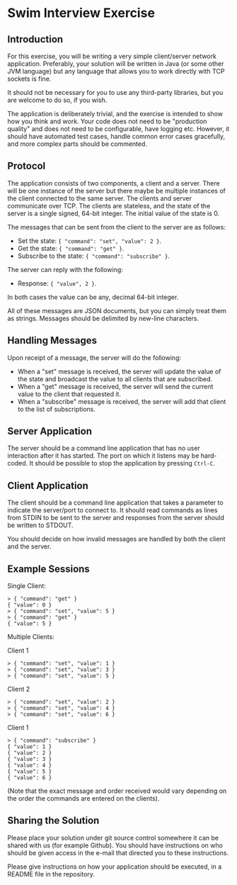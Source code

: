 Swim Interview Exercise
=======================

Introduction
------------
For this exercise, you will be writing a very simple client/server network application. Preferably, your solution will be written in Java (or some other JVM language) but any language that allows you to work directly with TCP sockets is fine.

It should not be necessary for you to use any third-party libraries, but you are welcome to do so, if you wish.

The application is deliberately trivial, and the exercise is intended to show how you think and work. Your code does not need to be "production quality" and does not need to be configurable, have logging etc. However, it should have automated test cases, handle common error cases gracefully, and more complex parts should be commented.


Protocol
--------

The application consists of two components, a client and a server. There will be one instance of the server but there maybe be multiple instances of the client connected to the same server. The clients and server communicate over TCP. The clients are stateless, and the state of the server is a single signed, 64-bit integer. The initial value of the state is 0.

The messages that can be sent from the client to the server are as follows:

- Set the state: `{ "command": "set", "value": 2 }`.
- Get the state: `{ "command": "get" }`.
- Subscribe to the state: `{ "command": "subscribe" }`.

The server can reply with the following:

- Response: `{ "value", 2 }`.

In both cases the value can be any, decimal 64-bit integer.

All of these messages are JSON documents, but you can simply treat them as strings. Messages should be delimited by new-line characters.

Handling Messages
-----------------

Upon receipt of a message, the server will do the following:
- When a "set" message is received, the server will update the value of the state and broadcast the value to all clients that are subscribed.
- When a "get" message is received, the server will send the current value to the client that requested it.
- When a "subscribe" message is received, the server will add that client to the list of subscriptions.

Server Application
------------------

The server should be a command line application that has no user interaction after it has started. The port on which it listens may be hard-coded. It should be possible to stop the application by pressing `Ctrl-C`.

Client Application
------------------

The client should be a command line application that takes a parameter to indicate the server/port to connect to. It should read commands as lines from STDIN to be sent to the server and responses from the server should be written to STDOUT.

You should decide on how invalid messages are handled by both the client and the server.

Example Sessions
----------------

Single Client:
```
> { "command": "get" }
{ "value": 0 }
> { "command": "set", "value": 5 }
> { "command": "get" }
{ "value": 5 }
```

Multiple Clients:

Client 1
```
> { "command": "set", "value": 1 }
> { "command": "set", "value": 3 }
> { "command": "set", "value": 5 }
```

Client 2
```
> { "command": "set", "value": 2 }
> { "command": "set", "value": 4 }
> { "command": "set", "value": 6 }
```

Client 1
```
> { "command": "subscribe" }
{ "value": 1 }
{ "value": 2 }
{ "value": 3 }
{ "value": 4 }
{ "value": 5 }
{ "value": 6 }
```

(Note that the exact message and order received would vary depending on the order the commands are entered on the clients).

Sharing the Solution
--------------------
Please place your solution under git source control somewhere it can be shared with us (for example Github). You should have instructions on who should be given access in the e-mail that directed you to these instructions.

Please give instructions on how your application should be executed, in a README file in the repository.